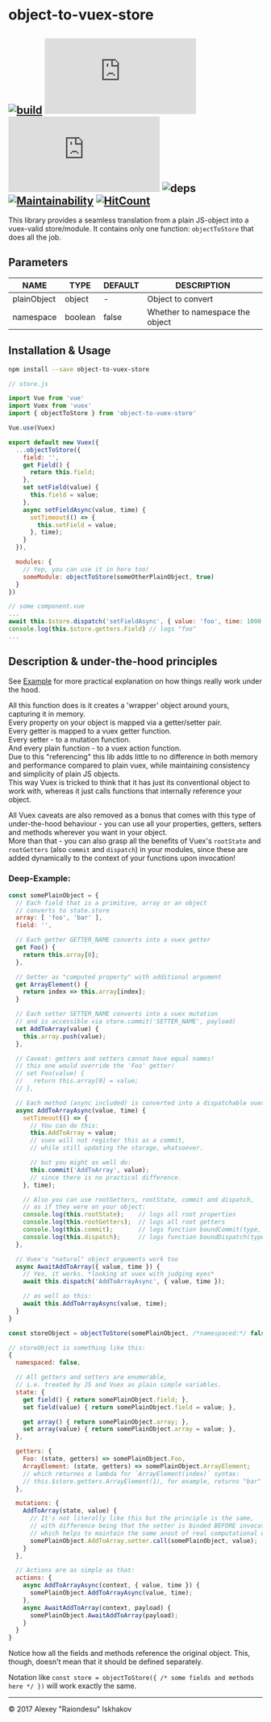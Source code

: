 # object-to-vuex-store
## [![build](https://travis-ci.org/Raiondesu/object-to-vuex-store.svg?branch=master)](https://travis-ci.org/Raiondesu/object-to-vuex-store) ![size](https://badges.herokuapp.com/size/npm/object-to-vuex-store@latest/dist/index.js) ![size](https://badges.herokuapp.com/size/npm/object-to-vuex-store@latest/dist/index.js?gzip=true) ![deps](https://david-dm.org/Raiondesu/object-to-vuex-store.svg) [![Maintainability](https://api.codeclimate.com/v1/badges/ad0afa4b2bc44bbd3f57/maintainability)](https://codeclimate.com/github/Raiondesu/object-to-vuex-store/maintainability) [![HitCount](http://hits.dwyl.io/raiondesu/object-to-vuex-store.svg)](http://hits.dwyl.io/Raiondesu/object-to-vuex-store)

This library provides a seamless translation from a plain JS-object into a vuex-valid store/module.
It contains only one function: `objectToStore` that does all the job.

## Parameters

NAME        |  TYPE    |  DEFAULT  | DESCRIPTION
----------- | ------   | --------- | -----------
plainObject | object   |     -     | Object to convert
namespace   | boolean  |   false   | Whether to namespace the object

## Installation & Usage

```bash
npm install --save object-to-vuex-store
```

```js
// store.js

import Vue from 'vue'
import Vuex from 'vuex'
import { objectToStore } from 'object-to-vuex-store'

Vue.use(Vuex)

export default new Vuex({
  ...objectToStore({
    field: '',
    get Field() {
      return this.field;
    },
    set setField(value) {
      this.field = value;
    },
    async setFieldAsync(value, time) {
      setTimeout(() => {
        this.setField = value;
      }, time);
    }
  }),

  modules: {
    // Yep, you can use it in here too!
    someModule: objectToStore(someOtherPlainObject, true)
  }
})
```


```js
// some component.vue
...
await this.$store.dispatch('setFieldAsync', { value: 'foo', time: 1000 });
console.log(this.$store.getters.Field) // logs "foo"
...

```

## Description & under-the-hood principles

See [Example](#Deep-Example) for more practical explanation on how things really work under the hood.

All this function does is it creates a 'wrapper' object around yours, capturing it in memory.  
Every property on your object is mapped via a getter/setter pair.  
Every getter is mapped to a vuex getter function.  
Every setter - to a mutation function.  
And every plain function - to a vuex action function.  
Due to this "referencing" this lib adds little to no difference in both memory and performance compared to plain vuex,
while maintaining consistency and simplicity of plain JS objects.  
This way Vuex is tricked to think that it has just its conventional object to work with,
whereas it just calls functions that internally reference your object.

All Vuex caveats are also removed as a bonus that comes with this type of under-the-hood behaviour - you can use all your properties, getters, setters and methods wherever you want in your object.  
More than that - you can also grasp all the benefits of Vuex's `rootState` and `rootGetters` (also `commit` and `dispatch`) in your modules, since these are added dynamically to the context of your functions upon invocation!

### Deep-Example:

```js
const somePlainObject = {
  // Each field that is a primitive, array or an object
  // converts to state.store
  array: [ 'foo', 'bar' ],
  field: '',

  // Each getter GETTER_NAME converts into a vuex getter
  get Foo() {
    return this.array[0];
  },

  // Getter as "computed property" with additional argument
  get ArrayElement() {
    return index => this.array[index];
  }

  // Each setter SETTER_NAME converts into a vuex mutation
  // and is accessible via store.commit('SETTER_NAME', payload)
  set AddToArray(value) {
    this.array.push(value);
  },

  // Caveat: getters and setters cannot have equal names!
  // this one would override the 'Foo' getter!
  // set Foo(value) {
  //   return this.array[0] = value;
  // },

  // Each method (async included) is converted into a dispatchable vuex action.
  async AddToArrayAsync(value, time) {
    setTimeout(() => {
      // You can do this:
      this.AddToArray = value;
      // vuex will not register this as a commit,
      // while still updating the storage, whatsoever.

      // but you might as well do:
      this.commit('AddToArray', value);
      // since there is no practical difference.
    }, time);

    // Also you can use rootGetters, rootState, commit and dispatch,
    // as if they were on your object:
    console.log(this.rootState);    // logs all root properties
    console.log(this.rootGetters);  // logs all root getters
    console.log(this.commit);       // logs function boundCommit(type, payload) {}
    console.log(this.dispatch);     // logs function boundDispatch(type, payload) {}
  },

  // Vuex's "natural" object arguments work too
  async AwaitAddToArray({ value, time }) {
    // Yes, it works. *looking at vuex with judging eyes*
    await this.dispatch('AddToArrayAsync', { value, time });

    // as well as this:
    await this.AddToArrayAsync(value, time);
  }
}

```

```js
const storeObject = objectToStore(somePlainObject, /*namespaced:*/ false);

// storeObject is something like this:
{
  namespaced: false,

  // All getters and setters are enumerable,
  // i.e. treated by JS and Vuex as plain simple variables.
  state: {
    get field() { return somePlainObject.field; },
    set field(value) { return somePlainObject.field = value; },

    get array() { return somePlainObject.array; },
    set array(value) { return somePlainObject.array = value; },
  },

  getters: {
    Foo: (state, getters) => somePlainObject.Foo,
    ArrayElement: (state, getters) => somePlainObject.ArrayElement;
    // which returnes a lambda for `ArrayElement(index)` syntax:
    // this.$store.getters.ArrayElement(1), for example, returns "bar"
  },

  mutations: {
    AddToArray(state, value) {
      // It's not literally like this but the principle is the same,
      // with difference being that the setter is binded BEFORE invocation
      // which helps to maintain the same anout of real computational operations.
      somePlainObject.AddToArray.setter.call(somePlainObject, value);
    }
  },

  // Actions are as simple as that:
  actions: {
    async AddToArrayAsync(context, { value, time }) {
      somePlainObject.AddToArrayAsync(value, time);
    },
    async AwaitAddToArray(context, payload) {
      somePlainObject.AwaitAddToArray(payload);
    }
  }
}
```

Notice how all the fields and methods reference the original object.
This, though, doesn't mean that it should be defined separately.

Notation like
`const store = objectToStore({ /* some fields and methods here */ })`
will work exactly the same.

-----

© 2017 Alexey "Raiondesu" Iskhakov
